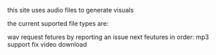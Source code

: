 <p>this site uses audio files to generate visuals</p>
<p>the current suported file types are:</p>
wav
request fetures by reporting an issue
next feutures in order:
mp3 support
fix video download
